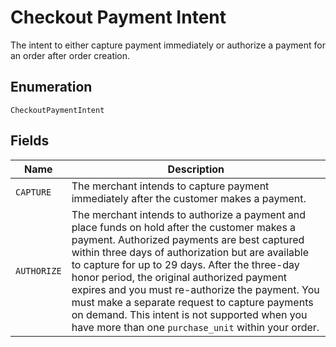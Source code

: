 
# Checkout Payment Intent

The intent to either capture payment immediately or authorize a payment for an order after order creation.

## Enumeration

`CheckoutPaymentIntent`

## Fields

| Name | Description |
|  --- | --- |
| `CAPTURE` | The merchant intends to capture payment immediately after the customer makes a payment. |
| `AUTHORIZE` | The merchant intends to authorize a payment and place funds on hold after the customer makes a payment. Authorized payments are best captured within three days of authorization but are available to capture for up to 29 days. After the three-day honor period, the original authorized payment expires and you must re-authorize the payment. You must make a separate request to capture payments on demand. This intent is not supported when you have more than one `purchase_unit` within your order. |

